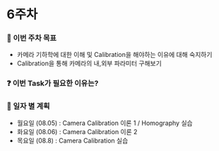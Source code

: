 
# 6주차

### 📢 이번 주차 목표
- 카메라 기하학에 대한 이해 및 Calibration을 해야하는 이유에 대해 숙지하기
- Calibration을 통해 카메라의 내,외부 파라미터 구해보기
  
### ❓ 이번 Task가 필요한 이유는?

### 📅 일자 별 계획
- 월요일 (08.05) : Camera Calibration 이론 1 / Homography 실습
- 화요일 (08.06) : Camera Calibration 이론 2
- 목요일 (08.8) : Camera Calibration 실습
